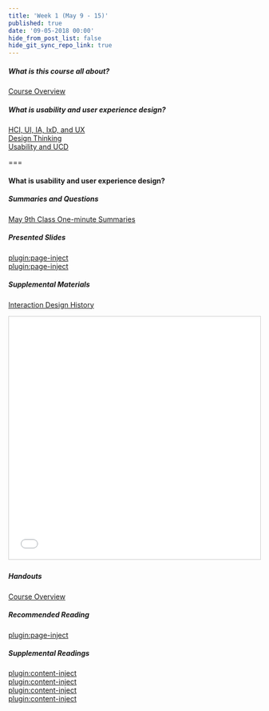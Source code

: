 ```yaml
---
title: 'Week 1 (May 9 - 15)'
published: true
date: '09-05-2018 00:00'
hide_from_post_list: false
hide_git_sync_repo_link: true
---
```


##### What is this course all about?
[Course Overview](https://demo.hibbittsdesign.org/cpt-363-2018/pdfs/cpt-363-slides-placeholder.pdf)

##### What is usability and user experience design?
[HCI, UI, IA, IxD, and UX](https://demo.hibbittsdesign.org/cpt-363-2018/pdfs/cpt-363-slides-placeholder.pdf#page=3)  
[Design Thinking](https://demo.hibbittsdesign.org/cpt-363-2018/pdfs/cpt-363-slides-placeholder.pdf#page=4)  
[Usability and UCD](https://demo.hibbittsdesign.org/cpt-363-2018/pdfs/cpt-363-slides-placeholder.pdf#page=5)  

===

#### **What is usability and user experience design?**

##### Summaries and Questions  
[May 9th Class One-minute Summaries](https://sso.canvaslms.com/courses/1413912/assignments/9519517)

##### Presented Slides  
[plugin:page-inject](/all-slides/week-01-1)  
[plugin:page-inject](/all-slides/week-01-2)  

##### Supplemental Materials  
[Interaction Design History](http://www.slideshare.net/mrettig/interaction-design-history)  
<div class="embed-responsive embed-responsive-4by3"><iframe src="//www.slideshare.net/slideshow/embed_code/key/aTtcFNn7i55UVK" width="595" height="485" frameborder="0" marginwidth="0" marginheight="0" scrolling="no" style="border:1px solid #CCC; border-width:1px; margin-bottom:5px; max-width: 100%;" allowfullscreen> </iframe></div>

##### Handouts
[Course Overview](https://sso.canvaslms.com/courses/1413912/files/folder/Handouts/Course%20Overview)  

##### Recommended Reading  
[plugin:page-inject](/all-readings/week-01)

##### Supplemental Readings  
[plugin:content-inject](/ux-techniques-guide/what-does-a-holistic-user-experience-design-process-look-like/design-ethics)  
[plugin:content-inject](/ux-techniques-guide/what-is-usability-and-user-experience-design/usability)  
[plugin:content-inject](/ux-techniques-guide/what-does-a-holistic-user-experience-design-process-look-like/user-centered-design)  
[plugin:content-inject](/ux-techniques-guide/what-is-usability-and-user-experience-design/user-experience-design)  
